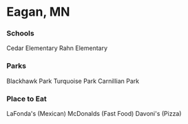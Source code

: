 # Eagan, MN

### Schools
Cedar Elementary
Rahn Elementary

### Parks
Blackhawk Park
Turquoise Park
Carnillian Park

### Place to Eat
LaFonda's (Mexican)
McDonalds (Fast Food)
Davoni's (Pizza)
